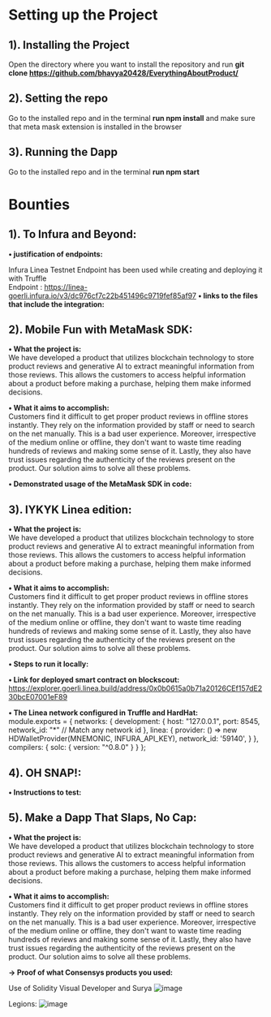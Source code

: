 # Setting up the Project

## 1). Installing the Project 

Open the directory where you want to install the repository and run **git clone https://github.com/bhavya20428/EverythingAboutProduct/**

## 2). Setting the repo 

Go to the installed repo and in the terminal **run npm install** and make sure that meta mask extension is installed in the browser

## 3). Running the Dapp

Go to the installed repo and in the terminal **run npm start**

# Bounties
## 1). To Infura and Beyond:

**• justification of endpoints:** <br/>

Infura Linea Testnet Endpoint has been used while creating and deploying it with Truffle  
Endpoint : https://linea-goerli.infura.io/v3/dc976cf7c22b451496c9719fef85af97
**• links to the files that include the integration:** <br/>

## 2). Mobile Fun with MetaMask SDK: 
**• What the project is:** <br/>
We have developed a product that utilizes blockchain technology to store product reviews and generative AI to extract meaningful information from those reviews. This allows the customers to access helpful information about a product before making a purchase, helping them make informed decisions.

**• What it aims to accomplish:** <br/>
Customers find it difficult to get proper product reviews in offline stores instantly. They rely on the information provided by staff or need to search on the net manually. This is a bad user experience. Moreover, irrespective of the medium online or offline, they don't want to waste time reading hundreds of reviews and making some sense of it. Lastly, they also have trust issues regarding the authenticity of the reviews present on the product. Our solution aims to solve all these problems.

**• Demonstrated usage of the MetaMask SDK in code:** <br/>


## 3). IYKYK Linea edition:
**• What the project is:** <br/>
We have developed a product that utilizes blockchain technology to store product reviews and generative AI to extract meaningful information from those reviews. This allows the customers to access helpful information about a product before making a purchase, helping them make informed decisions.

**• What it aims to accomplish:** <br/>
Customers find it difficult to get proper product reviews in offline stores instantly. They rely on the information provided by staff or need to search on the net manually. This is a bad user experience. Moreover, irrespective of the medium online or offline, they don't want to waste time reading hundreds of reviews and making some sense of it. Lastly, they also have trust issues regarding the authenticity of the reviews present on the product. Our solution aims to solve all these problems. 

**• Steps to run it locally:** <br/>

**• Link for deployed smart contract on blockscout:** <br/>
https://explorer.goerli.linea.build/address/0x0b0615a0b71a20126CEf157dE230bcE07001eF89

**• The Linea network configured in Truffle and HardHat:** <br/>
module.exports = {
  networks: {
    development: {
      host: "127.0.0.1",
      port: 8545,
      network_id: "*" // Match any network id
    },
    linea: {
      provider: () => new HDWalletProvider(MNEMONIC, INFURA_API_KEY),
      network_id: '59140',
    }
  },
  compilers: {
    solc: {
      version: "^0.8.0"
    }
  }
};


## 4). OH SNAP!:
**• Instructions to test:** <br/>


## 5). Make a Dapp That Slaps, No Cap: 
**• What the project is:** <br/>
We have developed a product that utilizes blockchain technology to store product reviews and generative AI to extract meaningful information from those reviews. This allows the customers to access helpful information about a product before making a purchase, helping them make informed decisions.

**• What it aims to accomplish:** <br/>
Customers find it difficult to get proper product reviews in offline stores instantly. They rely on the information provided by staff or need to search on the net manually. This is a bad user experience. Moreover, irrespective of the medium online or offline, they don't want to waste time reading hundreds of reviews and making some sense of it. Lastly, they also have trust issues regarding the authenticity of the reviews present on the product. Our solution aims to solve all these problems. 

**-> Proof of what Consensys products you used:** <br/>

Use of Solidity Visual Developer and Surya 
![image](https://github.com/bhavya20428/EverythingAboutProduct/assets/60835814/0a664e96-06fe-4835-97f7-0cddbf699ed4)

Legions: 
![image](https://github.com/bhavya20428/EverythingAboutProduct/assets/60835814/ebe907ae-ac09-4d8d-a1e5-5b3bd9622f26)

